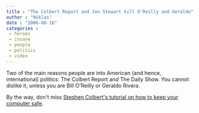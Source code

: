 ```yaml
---
title : "The Colbert Report and Jon Stewart kill O’Reilly and Geraldo"
author : "Niklas"
date : "2006-08-16"
categories : 
 - heroes
 - insane
 - people
 - politics
 - video
---
```


Two of the main reasons people are into American (and hence, international) politics: The Colbert Report and The Daily Show. You cannot dislike it, unless you are Bill O'Reilly or Geraldo Rivera.

By the way, don't miss [Stephen Colbert's tutorial on how to keep your computer safe](http://www.youtube.com/watch?v=VbyJbrhzDk4).
